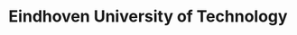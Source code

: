 ---
title: Eindhoven University of Technology
education: "Process Mining: Data Science in Action"
date_range: January 2022
location: Coursera
---